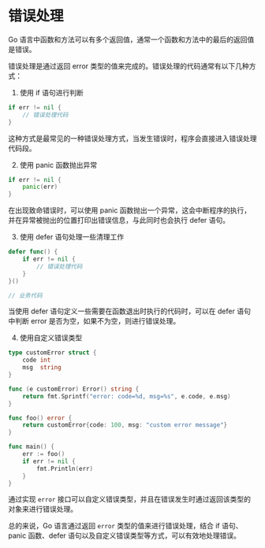 # 错误处理

Go 语言中函数和方法可以有多个返回值，通常一个函数和方法中的最后的返回值是错误。

错误处理是通过返回 error 类型的值来完成的。错误处理的代码通常有以下几种方式：

1. 使用 if 语句进行判断

```go
if err != nil {
    // 错误处理代码
}
```

这种方式是最常见的一种错误处理方式，当发生错误时，程序会直接进入错误处理代码段。

2. 使用 panic 函数抛出异常

```go
if err != nil {
    panic(err)
}
```

在出现致命错误时，可以使用 panic 函数抛出一个异常，这会中断程序的执行，并在异常被抛出的位置打印出错误信息，与此同时也会执行 defer 语句。

3. 使用 defer 语句处理一些清理工作

```go
defer func() {
    if err != nil {
        // 错误处理代码
    }
}()

// 业务代码
```

当使用 defer 语句定义一些需要在函数退出时执行的代码时，可以在 defer 语句中判断 error 是否为空，如果不为空，则进行错误处理。

4. 使用自定义错误类型

```go
type customError struct {
    code int
    msg  string
}

func (e customError) Error() string {
    return fmt.Sprintf("error: code=%d, msg=%s", e.code, e.msg)
}

func foo() error {
    return customError{code: 100, msg: "custom error message"}
}

func main() {
    err := foo()
    if err != nil {
        fmt.Println(err)
    }
}
```

通过实现 `error` 接口可以自定义错误类型，并且在错误发生时通过返回该类型的对象来进行错误处理。

总的来说，Go 语言通过返回 `error` 类型的值来进行错误处理，结合 if 语句、panic 函数、defer 语句以及自定义错误类型等方式，可以有效地处理错误。

<comment-comment/>

